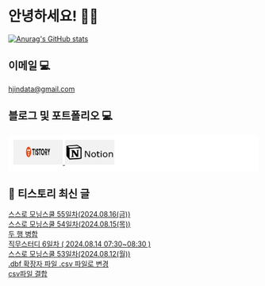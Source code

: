 # 안녕하세요! 🙋‍♂️

[![Anurag's GitHub stats](https://github-readme-stats.vercel.app/api?username=HGJin)](https://github.com/anuraghazra/github-readme-stats)
<!--
[![Top Langs](https://github-readme-stats.vercel.app/api/top-langs/?username=HGJin&layout=compact&hide=r,jupyter%20notebook,c%23&exclude_repo=roharui.github.io)](https://github.com/anuraghazra/github-readme-stats)
-->
<!--
## 이런 환경에 익숙해요✍🏼

## 언어

<p>
  <img alt="" src= "https://img.shields.io/badge/JavaScript-F7DF1E?style=flat-square&logo=JavaScript&logoColor=white"/> 
  <img alt="" src= "https://img.shields.io/badge/TypeScript-black?logo=typescript&logoColor=blue"/>
</p>
-->
## 이메일 💻

hjindata@gmail.com

## 블로그 및 포트폴리오 💻

<div style="display: flex; flex-direction: row;background-color: white;padding: 10px;">
    <div style="margin-right: 10px;">
        <a href="https://hjindata.tistory.com/">
            <img src="https://github.com/HGJin/tistory/blob/main/logo/tistory1.png?raw=true" width="100" height="50" />
        </a>
        <a href="https://adventurous-pamphlet-28c.notion.site/DA-Data-Analyst-d609592479e144c9ba8ea716122ef05c/">
            <img src="https://github.com/HGJin/tistory/blob/e35e6767cef7d139a31c75581ae47e5a76940263/logo/notion.png?raw=true" width="100" height="50" />
        </a>
    </div>
</div>

## 📝 티스토리 최신 글

<a href=https://hjindata.tistory.com/326>스스로 모닝스쿨 55일차(2024.08.16(금))</a></br><a href=https://hjindata.tistory.com/325>스스로 모닝스쿨 54일차(2024.08.15(목))</a></br><a href=https://hjindata.tistory.com/324>두 행 병합</a></br><a href=https://hjindata.tistory.com/323>직무스터디 6일차 ( 2024.08.14 07:30~08:30 )</a></br><a href=https://hjindata.tistory.com/321>스스로 모닝스쿨 53일차(2024.08.12(월))</a></br><a href=https://hjindata.tistory.com/320>.dbf 확장자 파일 .csv 파일로 변경</a></br><a href=https://hjindata.tistory.com/319>csv파일 결합</a></br>